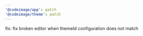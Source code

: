 ```yaml
---
'@codeimage/app': patch
'@codeimage/theme': patch
---
```


fix: fix broken editor when themeId configuration does not match
